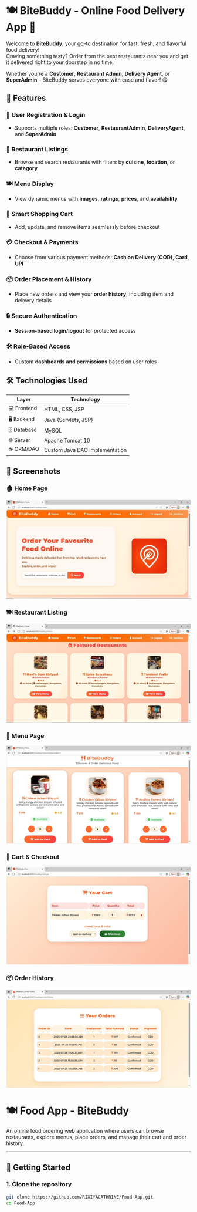 # 🍽️ BiteBuddy - Online Food Delivery App 🚀

Welcome to **BiteBuddy**, your go-to destination for fast, fresh, and flavorful food delivery!  
Craving something tasty? Order from the best restaurants near you and get it delivered right to your doorstep in no time.  

Whether you're a **Customer**, **Restaurant Admin**, **Delivery Agent**, or **SuperAdmin** – BiteBuddy serves everyone with ease and flavor! 😋


## 🌟 Features

### 👤 User Registration & Login  
- Supports multiple roles: **Customer**, **RestaurantAdmin**, **DeliveryAgent**, and **SuperAdmin**

### 🏪 Restaurant Listings  
- Browse and search restaurants with filters by **cuisine**, **location**, or **category**

### 🍽️ Menu Display  
- View dynamic menus with **images**, **ratings**, **prices**, and **availability**

### 🛒 Smart Shopping Cart  
- Add, update, and remove items seamlessly before checkout

### 💳 Checkout & Payments  
- Choose from various payment methods: **Cash on Delivery (COD)**, **Card**, **UPI**

### 📦 Order Placement & History  
- Place new orders and view your **order history**, including item and delivery details

### 🔒 Secure Authentication  
- **Session-based login/logout** for protected access

### 🛠️ Role-Based Access  
- Custom **dashboards and permissions** based on user roles
## 🛠️ Technologies Used



| Layer        | Technology                        |
|--------------|-----------------------------------|
| 💻 Frontend   | HTML, CSS, JSP                    |
| 🖥️ Backend    | Java (Servlets, JSP)              |
| 🗄️ Database   | MySQL                             |
| 🌐 Server     | Apache Tomcat 10                  |
| ☕ ORM/DAO    | Custom Java DAO Implementation    |


## 📸 Screenshots

### 🏠 Home Page  
![Home Page](assets/Home.jpeg)

### 🍽️ Restaurant Listing  
![Restaurant Listing](assets/Restaurant.jpeg)

### 🍔 Menu Page  
![Menu Page](assets/Menu.jpeg)

### 🛒 Cart & Checkout  
![Cart & Checkout](assets/Checkout.jpeg)

### 📦 Order History  
![Order History](assets/OrderHistory.jpeg)


# 🍽️ Food App - BiteBuddy

An online food ordering web application where users can browse restaurants, explore menus, place orders, and manage their cart and order history.

---

## 🚀 Getting Started

### 1. Clone the repository
```bash
git clone https://github.com/RIXIYACATHRINE/Food-App.git
cd Food-App





